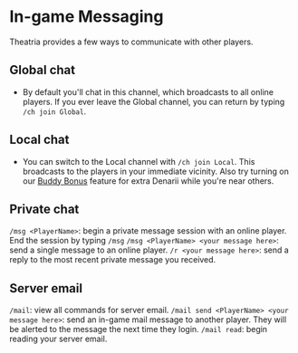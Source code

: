 # In-game Messaging

Theatria provides a few ways to communicate with other players.

## Global chat ##
- By default you'll chat in this channel, which broadcasts to all online players. If you ever leave the Global channel, you can return by typing `/ch join Global`.

## Local chat ##
- You can switch to the Local channel with `/ch join Local`. This broadcasts to the players in your immediate vicinity. Also try turning on our [Buddy Bonus](../gameplay-features/economy/buddy-bonus.md) feature for extra Denarii while you're near others.

## Private chat ##
`/msg <PlayerName>`: begin a private message session with an online player. End the session by typing `/msg`
`/msg <PlayerName> <your message here>`: send a single message to an online player.
`/r <your message here>`: send a reply to the most recent private message you received.

## Server email ##
`/mail`: view all commands for server email.
`/mail send <PlayerName> <your message here>`: send an in-game mail message to another player. They will be alerted to the message the next time they login.
`/mail read`: begin reading your server email.

